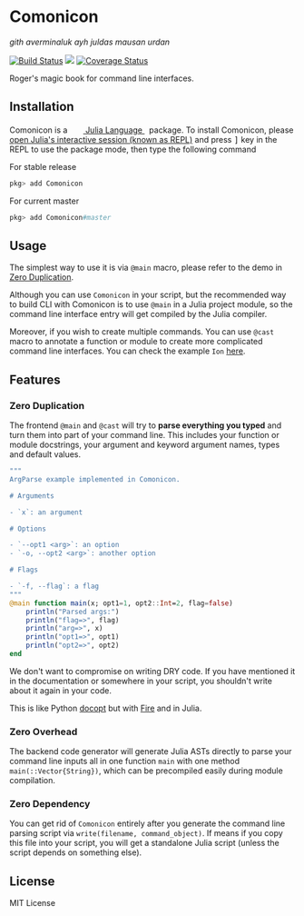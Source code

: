 # Comonicon

*gith averminaluk ayh juldas mausan urdan*

[![Build Status](https://travis-ci.com/Roger-luo/Comonicon.jl.svg?branch=master)](https://travis-ci.com/Roger-luo/Comonicon.jl)
[![][docs-dev-img]][docs-dev-url]
[![Coverage Status](https://coveralls.io/repos/github/Roger-luo/Comonicon.jl/badge.svg?branch=master)](https://coveralls.io/github/Roger-luo/Comonicon.jl?branch=master)

Roger's magic book for command line interfaces.

## Installation

<p>
Comonicon is a &nbsp;
    <a href="https://julialang.org">
        <img src="https://julialang.org/assets/infra/julia.ico" width="16em">
        Julia Language
    </a>
    &nbsp; package. To install Comonicon,
    please <a href="https://docs.julialang.org/en/v1/manual/getting-started/">open
    Julia's interactive session (known as REPL)</a> and press <kbd>]</kbd> key in the REPL to use the package mode, then type the following command
</p>

For stable release

```julia
pkg> add Comonicon
```

For current master

```julia
pkg> add Comonicon#master
```

## Usage

The simplest way to use it is via `@main` macro, please refer to the demo in [Zero Duplication](#zero-duplication).

Although you can use `Comonicon` in your script, but the recommended way to build CLI with Comonicon is to use `@main` in a Julia project module, so the command line interface entry will get compiled by the
Julia compiler.

Moreover, if you wish to create multiple commands. You can use `@cast` macro to annotate a function or module
to create more complicated command line interfaces. You can check the example `Ion` [here](example/Ion).

## Features
### Zero Duplication
The frontend `@main` and `@cast` will try to **parse everything you typed** and turn them into
part of your command line. This includes your function or module docstrings, your argument and keyword
argument names, types and default values.


```julia
"""
ArgParse example implemented in Comonicon.

# Arguments

- `x`: an argument

# Options

- `--opt1 <arg>`: an option
- `-o, --opt2 <arg>`: another option

# Flags

- `-f, --flag`: a flag
"""
@main function main(x; opt1=1, opt2::Int=2, flag=false)
    println("Parsed args:")
    println("flag=>", flag)
    println("arg=>", x)
    println("opt1=>", opt1)
    println("opt2=>", opt2)
end
```

We don't want to compromise on writing DRY code. If you have mentioned it in the documentation or somewhere in your script, you shouldn't write about it again in your code. 

This is like Python [docopt](https://github.com/docopt/docopt) but with [Fire](https://github.com/google/python-fire) and in Julia.

### Zero Overhead
The backend code generator will generate Julia ASTs directly to parse your command line inputs all in one
function `main` with one method `main(::Vector{String})`, which can be precompiled easily during module compilation.

### Zero Dependency
You can get rid of `Comonicon` entirely after you generate the command line parsing script
via `write(filename, command_object)`. If means if you copy this file into your script, you
will get a standalone Julia script (unless the script depends on something else).


## License

MIT License

[docs-dev-img]: https://img.shields.io/badge/docs-dev-blue.svg
[docs-dev-url]: https://rogerluo.me/Comonicon.jl/dev/
